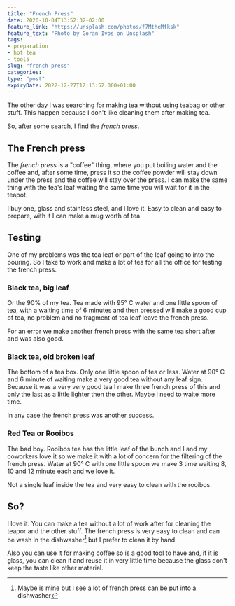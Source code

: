 ```yaml
---
title: "French Press"
date: 2020-10-04T13:52:32+02:00
feature_link: "https://unsplash.com/photos/f7MtheMfksk"
feature_text: "Photo by Goran Ivos on Unsplash"
tags:
- preparation
- hot tea
- tools
slug: "french-press"
categories:
type: "post"
expiryDate: 2022-12-27T12:13:52.000+01:00
---
```


The other day I was searching for making tea without using teabag or other stuff. This happen because I don't like cleaning them after making tea.

So, after some search, I find the *french press*.

## The French press

The *french press* is a "coffee" thing, where you put boiling water and the coffee and, after some time, press it so the coffee powder will stay down under the press and the coffee will stay over the press. I can make the same thing with the tea's leaf waiting the same time you will wait for it in the teapot.

I buy one, glass and stainless steel, and I love it. Easy to clean and easy to prepare, with it I can make a mug worth of tea.

## Testing

One of my problems was the tea leaf or part of the leaf going to into the pouring. So I take to work and make a lot of tea for all the office for testing the french press.

### Black tea, big leaf

Or the 90% of my tea. Tea made with 95° C water and one little spoon of tea, with a waiting time of 6 minutes and then pressed will make a good cup of tea, no problem and no fragment of tea leaf leave the french press.

For an error we make another french press with the same tea short after and was also good.

### Black tea, old broken leaf

The bottom of a tea box. Only one little spoon of tea or less. Water at 90° C and 6 minute of waiting make a very good tea without any leaf sign. Because it was a very very good tea I make three french press of this and only the last as a little lighter then the other. Maybe I need to waite more time.

In any case the french press was another success.

### Red Tea or Rooibos

The bad boy. Rooibos tea has the little leaf of the bunch and I and my coworkers love it so we make it with a lot of concern for the filtering of the french press. Water at 90° C with one little spoon we make 3 time waiting 8, 10 and 12 minute each and we love it.

Not a single leaf inside the tea and very easy to clean with the rooibos.

## So?

I love it. You can make a tea without a lot of work after for cleaning the teapor and the other stuff. The french press is very easy to clean and can be wash in the dishwasher[^1] but I prefer to clean it by hand.

Also you can use it for making coffee so is a good tool to have and, if it is glass, you can clean it and reuse it in very little time because the glass don't keep the taste like other material.

[^1]: Maybe is mine but I see a lot of french press can be put into a dishwasher
